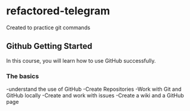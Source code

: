 # refactored-telegram
Created to practice git commands

## Github Getting Started
In this course, you will learn how to use GitHub successfully.


### The basics
-understand the use of GitHub
-Create Repositories
-Work with Git and GitHub locally
-Create and work with issues
-Create a wiki and a GitHub page
